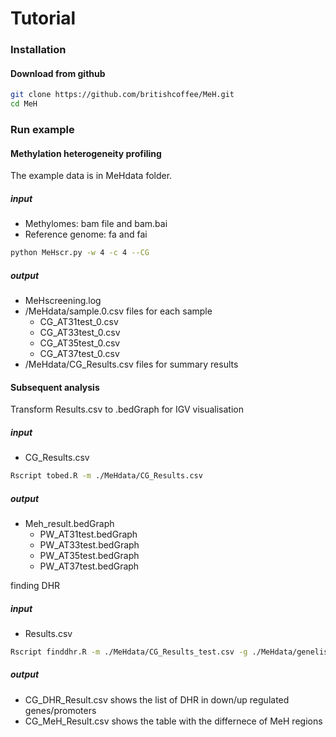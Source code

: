 # Tutorial

### Installation

#### Download from github

```sh
git clone https://github.com/britishcoffee/MeH.git
cd MeH
```



### Run example

#### Methylation heterogeneity profiling

The example data is in MeHdata folder.

##### input

* Methylomes: bam file and bam.bai
* Reference genome: fa and fai

```sh
python MeHscr.py -w 4 -c 4 --CG
```

##### output

* MeHscreening.log 
* /MeHdata/sample.0.csv files for each sample
  * CG_AT31test_0.csv
  * CG_AT33test_0.csv
  * CG_AT35test_0.csv
  * CG_AT37test_0.csv
* /MeHdata/CG_Results.csv files for summary results



#### Subsequent analysis

Transform Results.csv to .bedGraph for IGV visualisation

##### input

* CG_Results.csv

```sh
Rscript tobed.R -m ./MeHdata/CG_Results.csv 
```

##### output

* Meh_result.bedGraph
  * PW_AT31test.bedGraph
  * PW_AT33test.bedGraph
  * PW_AT35test.bedGraph
  * PW_AT37test.bedGraph



finding DHR

##### input

* Results.csv

```sh
Rscript finddhr.R -m ./MeHdata/CG_Results_test.csv -g ./MeHdata/genelist.txt -o ./MeHdata/CG -s W,W,D,D -p 1000 
```

##### output

* CG_DHR_Result.csv shows the list of DHR in down/up regulated genes/promoters
* CG_MeH_Result.csv shows the table with the differnece of MeH regions


